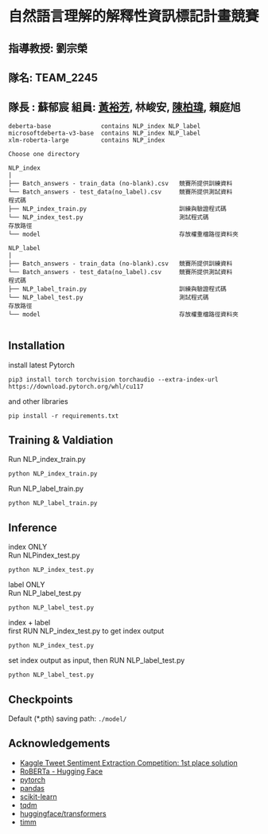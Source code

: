 # 自然語言理解的解釋性資訊標記計畫競賽

## 指導教授: 劉宗榮  

## 隊名: TEAM_2245

## 隊長 : 蘇郁宸  組員: [黃裕芳](https://github.com/Andrewhsin), 林峻安, [陳柏瑋](https://github.com/bobo0303), 賴庭旭  

```
deberta-base              contains NLP_index NLP_label
microsoftdeberta-v3-base  contains NLP_index NLP_label
xlm-roberta-large         contains NLP_index

Choose one directory

NLP_index
| 
├── Batch_answers - train_data (no-blank).csv   競賽所提供訓練資料
└── Batch_answers - test_data(no_label).csv     競賽所提供測試資料
程式碼
├── NLP_index_train.py                          訓練與驗證程式碼
└── NLP_index_test.py                           測試程式碼
存放路徑
└── model                                       存放權重檔路徑資料夾

NLP_label
| 
├── Batch_answers - train_data (no-blank).csv   競賽所提供訓練資料
└── Batch_answers - test_data(no_label).csv     競賽所提供測試資料
程式碼
├── NLP_label_train.py                          訓練與驗證程式碼
└── NLP_label_test.py                           測試程式碼
存放路徑
└── model                                       存放權重檔路徑資料夾


```

## Installation

install latest Pytorch
```
pip3 install torch torchvision torchaudio --extra-index-url https://download.pytorch.org/whl/cu117
```
and other libraries
```
pip install -r requirements.txt
```


## Training & Valdiation

Run NLP_index_train.py 

```
python NLP_index_train.py 
```
Run NLP_label_train.py 

```
python NLP_label_train.py 
```

## Inference

index ONLY  
Run NLPindex_test.py 

```
python NLP_index_test.py 
```
label ONLY  
Run NLP_label_test.py 

```
python NLP_label_test.py 
```
index + label  
first RUN NLP_index_test.py to get index output 
```
python NLP_index_test.py 
```
set index output as input, then  RUN NLP_label_test.py
```
python NLP_label_test.py 
```

## Checkpoints
Default (*.pth) saving path: `./model/`

## Acknowledgements

* [Kaggle Tweet Sentiment Extraction Competition: 1st place solution](https://github.com/heartkilla/kaggle_tweet)
* [RoBERTa - Hugging Face](https://huggingface.co/docs/transformers/model_doc/roberta)
* [pytorch](https://pytorch.org/)
* [pandas](https://github.com/pandas-dev/pandas/)
* [scikit-learn](https://github.com/scikit-learn/scikit-learn)
* [tqdm](https://github.com/tqdm/tqdm)
* [huggingface/transformers](https://github.com/huggingface/transformers)
* [timm](https://github.com/rwightman/pytorch-image-models)


